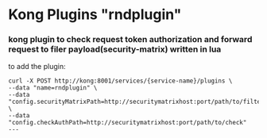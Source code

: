 # Kong Plugins "rndplugin"
### kong plugin to check request token authorization and forward request to filer payload(security-matrix) written in lua

 to add the plugin:
```
curl -X POST http://kong:8001/services/{service-name}/plugins \
--data "name=rndplugin" \
--data "config.securityMatrixPath=http://securitymatrixhost:port/path/to/filter" \
--data "config.checkAuthPath=http://securitymatrixhost:port/path/to/check"
---
